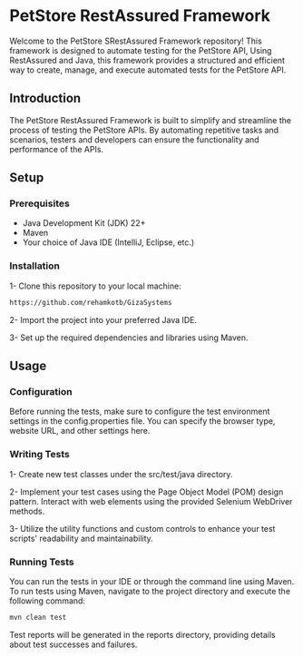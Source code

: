 # PetStore RestAssured Framework

Welcome to the PetStore SRestAssured Framework repository! This framework is designed to automate testing for the PetStore API, Using RestAssured and Java, this framework provides a structured and efficient way to create, manage, and execute automated tests for the PetStore API.

## Introduction

The PetStore RestAssured Framework is built to simplify and streamline the process of testing the PetStore APIs. By automating repetitive tasks and scenarios, testers and developers can ensure the functionality and performance of the APIs.


## Setup
### Prerequisites
- Java Development Kit (JDK) 22+
- Maven
- Your choice of Java IDE (IntelliJ, Eclipse, etc.)

### Installation
1- Clone this repository to your local machine:
```bash
https://github.com/rehamkotb/GizaSystems
```
2- Import the project into your preferred Java IDE.

3- Set up the required dependencies and libraries using Maven.

## Usage
### Configuration

Before running the tests, make sure to configure the test environment settings in the config.properties file. You can specify the browser type, website URL, and other settings here.

### Writing Tests
1- Create new test classes under the src/test/java directory.

2- Implement your test cases using the Page Object Model (POM) design pattern. Interact with web elements using the provided Selenium WebDriver methods.

3- Utilize the utility functions and custom controls to enhance your test scripts' readability and maintainability.

### Running Tests

You can run the tests in your IDE or through the command line using Maven. To run tests using Maven, navigate to the project directory and execute the following command:
```bash
mvn clean test
```
Test reports will be generated in the reports directory, providing details about test successes and failures.

